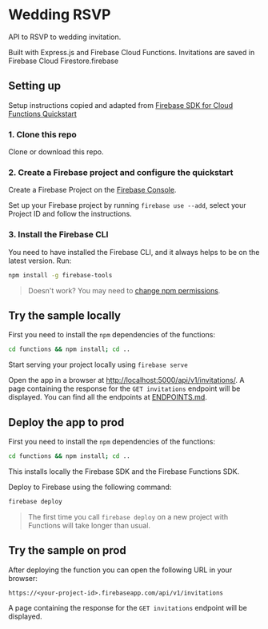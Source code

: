 # Wedding RSVP
API to RSVP to wedding invitation.

Built with Express.js and Firebase Cloud Functions. Invitations are saved in Firebase Cloud Firestore.firebase
## Setting up
Setup instructions copied and adapted from [Firebase SDK for Cloud Functions Quickstart](https://github.com/firebase/functions-samples/tree/main/quickstarts/big-ben)
### 1. Clone this repo

Clone or download this repo.
### 2. Create a Firebase project and configure the quickstart

Create a Firebase Project on the [Firebase Console](https://console.firebase.google.com).

Set up your Firebase project by running `firebase use --add`, select your Project ID and follow the instructions.
### 3. Install the Firebase CLI

You need to have installed the Firebase CLI, and it always helps to be on the latest version. Run:

```bash
npm install -g firebase-tools
```

> Doesn't work? You may need to [change npm permissions](https://docs.npmjs.com/getting-started/fixing-npm-permissions).
## Try the sample locally

First you need to install the `npm` dependencies of the functions:

```bash
cd functions && npm install; cd ..
```

Start serving your project locally using `firebase serve`

Open the app in a browser at [http://localhost:5000/api/v1/invitations/](http://localhost:5000/api/v1/invitations/).
A page containing the response for the `GET invitations` endpoint will be displayed.
You can find all the endpoints at [ENDPOINTS.md](https://github.com/jorgeribeiro/wedding-rsvp/blob/main/ENDPOINTS.md/).
## Deploy the app to prod

First you need to install the `npm` dependencies of the functions:

```bash
cd functions && npm install; cd ..
```

This installs locally the Firebase SDK and the Firebase Functions SDK.

Deploy to Firebase using the following command:

```bash
firebase deploy
```

> The first time you call `firebase deploy` on a new project with Functions will take longer than usual.


## Try the sample on prod

After deploying the function you can open the following URL in your browser:

```
https://<your-project-id>.firebaseapp.com/api/v1/invitations
```

A page containing the response for the `GET invitations` endpoint will be displayed.